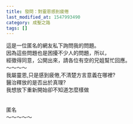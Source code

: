 ```yaml
---
title: 發問：對靈恩感到疲倦
last_modified_at: 1547993490
category: 成聖之路
tags: []
---
```


<p>這是一位匿名的網友私下詢問我的問題。<br/>因為這些問題也是困擾不少人的問題，所以，<br/>經徵得同意，公開出來，請各位有空的兄姐幫忙回應。<br/><!--more-->～～～～<br/>我屬靈恩,只是感到疲倦,不清楚方言意義在哪裡?<br/>醫治釋放的是否出於真理?<br/>我想放下重新開始卻不知道怎麼樣做<br/><br/><br/>匿名<br/>～～～～～<br/></p>